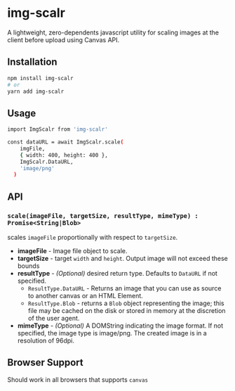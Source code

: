 # img-scalr
A lightweight, zero-dependents javascript utility for scaling images at the client before upload using Canvas API.

## Installation

```sh
npm install img-scalr
# or
yarn add img-scalr
```

## Usage
```sh
import ImgScalr from 'img-scalr'

const dataURL = await ImgScalr.scale(
    imgFile,
    { width: 400, height: 400 },
    ImgScalr.DataURL,
    'image/png'
  )
```

## API
### **`scale(imageFile, targetSize, resultType, mimeType) : Promise<String|Blob>`**
scales `imageFile` proportionally with respect to `targetSize`.
- **imageFile**   - Image file object to scale.
- **targetSize**  - target `width` and `height`. Output image will not exceed these bounds
- **resultType**  - *(Optional)* desired return type. Defaults to `DataURL` if not specified.
  - `ResultType.DataURL`  - Returns an image that you can use as source to another canvas or an HTML Element.
  - `ResultType.Blob`   - returns a `Blob` object representing the image; this file may be cached on the disk or stored in memory at the discretion of the user agent.
- **mimeType**    - *(Optional)* A DOMString indicating the image format. If not specified, the image type is image/png. The created image is in a resolution of 96dpi.

## Browser Support
Should work in all browsers that supports `canvas`
